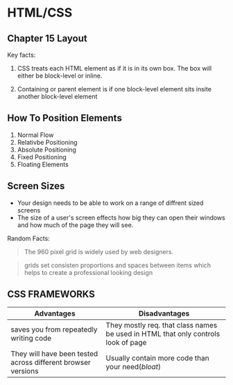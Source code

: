 # HTML/CSS

## **Chapter 15 Layout**

Key facts:

  1. CSS treats each HTML element as if it is in its own box. The box will either be block-level or inline.

  2. Containing or parent element is if one block-level element sits insite another block-level element


## **How To Position Elements**

1. Normal Flow
2. Relativbe Positioning
3. Absolute Positioning
4. Fixed Positioning
5. Floating Elements

## **Screen Sizes**
* Your design needs to be able to work on a range of diffrent sized screens
* The size of a user's screen effects how big they can open their windows and how much of the page they will see. 

Random Facts:

> The 960 pixel grid is widely used by web designers.
  
  > grids set consisten proportions and spaces between items which helps to create a professional looking design


## **CSS FRAMEWORKS**

 | Advantages | Disadvantages |
 | ------------ | --------------|
 | saves you from repeatedly writing code | They mostly req. that class names be used in HTML that only controls look of page |
| They will have been tested across different browser versions | Usually contain more code than your need(*bloat*) |


